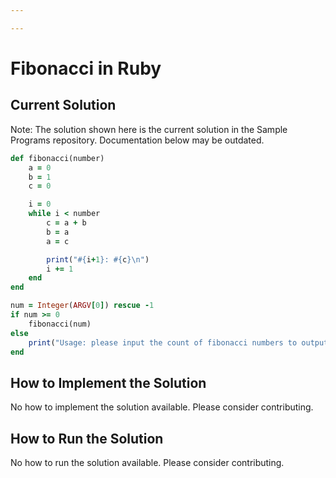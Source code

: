 ```yaml
---

---
```


# Fibonacci in Ruby

## Current Solution

Note: The solution shown here is the current solution in the Sample Programs repository. Documentation below may be outdated.

```Ruby
def fibonacci(number)
    a = 0
    b = 1
    c = 0

    i = 0
    while i < number
        c = a + b
        b = a
        a = c

        print("#{i+1}: #{c}\n")
        i += 1
    end
end

num = Integer(ARGV[0]) rescue -1
if num >= 0
    fibonacci(num)
else
    print("Usage: please input the count of fibonacci numbers to output")
end
```

## How to Implement the Solution

No how to implement the solution available. Please consider contributing.

## How to Run the Solution

No how to run the solution available. Please consider contributing.